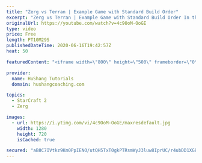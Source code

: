 ```yaml
---
title: "Zerg vs Terran | Example Game with Standard Build Order"
excerpt: "Zerg vs Terran | Example Game with Standard Build Order In this guide we learn how to defend early Terran attacks.  Coaching -------------------------------------------------------------------------- Interested in Starcraft lessons? Check out my website! I would love to help you improve and reach your"
originalUrl: https://youtube.com/watch?v=4c9OoM-OoGE
type: video
price: Free
length: PT10M29S
publishedDateTime: 2020-06-16T19:42:57Z
heat: 50

featuredContent: "<iframe width=\"800\" height=\"500\" frameborder=\"0\" src=\"https://www.youtube.com/embed/4c9OoM-OoGE\" allow=\"accelerometer; autoplay; encrypted-media; gyroscope; picture-in-picture\" allowfullscreen></iframe>"

provider:
  name: HuShang Tutorials
  domain: hushangcoaching.com

topics:
  - StarCraft 2
  - Zerg

images:
  - url: https://i.ytimg.com/vi/4c9OoM-OoGE/maxresdefault.jpg
    width: 1280
    height: 720
    isCached: true

secured: "aB8C7IVtkz9Km0PpIENO/utQH5TxT0gkPTRsmWyJ3luw8IprUC/r4ubDD1XGB4n90o3WGtv4X20Qyb4VItKlfiaSro2ma7fdO5BzX7GftNf/z9X7k8jW6Q8FTSOHaAoF6lVplxZ2+ilNYrJ2j7YUkeHO9fKwZrb685zKqJFy/xz7Ojyi/fPKzFtngQFeNP/fo9OVyzsAmB33lDK0TipbEgoOLJ92mZi/ElRgdJJPpgZPeZNNOhom35JTmZSBy1G9ZUHw8yWPFMil2yH5iRass5YG82gNSxIoBiiOCwHkVRydoeSeUAlybPtiODWZ6Tl5XXHkTp74CNpDH+fgmsZbDzxWyayixgnto8ujAvG7VUt465r8z2QkSbL1/kUMcgT7SXj1oqt/2RY5p/4IXncDfd9BwVH+BVDDPPTjuQDUC6Y=;V5hO9PWTUqStuRx2x1HxDQ=="
---
```


